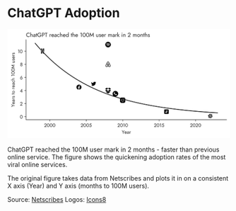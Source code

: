 # ChatGPT Adoption

![](./chatgpt_adoption.png)

ChatGPT reached the 100M user mark in 2 months - faster than previous online service. The figure shows the quickening adoption rates of the most viral online services.

The original figure takes data from Netscribes and plots it in on a consistent X axis (Year) and Y axis (months to 100M users).

Source: [Netscribes](https://www.netscribes.com/chatgpt-4-a-near-to-perfect-ai-powered-digital-assistant/)
Logos: [Icons8](https://icons8.com/)